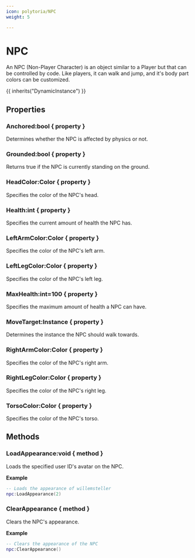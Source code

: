 ```yaml
---
icon: polytoria/NPC
weight: 5

---
```


# NPC

An NPC (Non-Player Character) is an object similar to a Player but that can be controlled by code. Like players, it can walk and jump, and it's body part colors can be customized.

{{ inherits("DynamicInstance") }}

## Properties

### Anchored:bool { property }
Determines whether the NPC is affected by physics or not.

### Grounded:bool { property }
Returns true if the NPC is currently standing on the ground.

### HeadColor:Color { property }
Specifies the color of the NPC's head.

### Health:int { property }
Specifies the current amount of health the NPC has.

### LeftArmColor:Color { property }
Specifies the color of the NPC's left arm.

### LeftLegColor:Color { property }
Specifies the color of the NPC's left leg.

### MaxHealth:int=100 { property }
Specifies the maximum amount of health a NPC can have.

### MoveTarget:Instance { property }
Determines the instance the NPC should walk towards.

### RightArmColor:Color { property }
Specifies the color of the NPC's right arm.

### RightLegColor:Color { property }
Specifies the color of the NPC's right leg.

### TorsoColor:Color { property }
Specifies the color of the NPC's torso.

## Methods
### LoadAppearance:void { method }
Loads the specified user ID's avatar on the NPC.

**Example**
```lua
-- Loads the appearance of willemsteller
npc:LoadAppearance(2)
```

### ClearAppearance { method }
Clears the NPC's appearance.

**Example**
```lua
-- Clears the appearance of the NPC
npc:ClearAppearance()
```